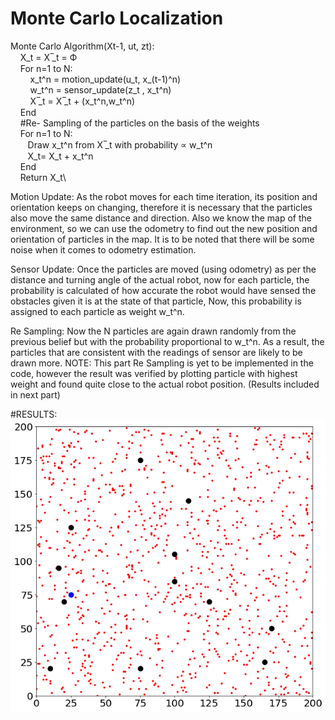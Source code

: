 # Monte Carlo Localization
Monte Carlo Algorithm(Xt-1, ut, zt):\
&nbsp;&nbsp;&nbsp;	X_t = X ̅_t = Ф\
&nbsp;&nbsp;&nbsp;	For n=1 to N:\
&nbsp;&nbsp;&nbsp;	&nbsp;&nbsp;&nbsp;	x_t^n = motion_update(u_t, x_(t-1)^n)\
&nbsp;&nbsp;&nbsp;	&nbsp;&nbsp;&nbsp;	w_t^n = sensor_update(z_t  , x_t^n)\
&nbsp;&nbsp;&nbsp;	&nbsp;&nbsp;&nbsp;	X ̅_t = X ̅_t + (x_t^n,w_t^n)\
&nbsp;&nbsp;&nbsp;            End\
&nbsp;&nbsp;&nbsp;	#Re- Sampling of the particles on the basis of the weights\
 &nbsp;&nbsp;&nbsp;           For n=1 to N:\
&nbsp;&nbsp;&nbsp;&nbsp;&nbsp;&nbsp;		Draw x_t^n from X ̅_t with probability ∝ w_t^n\
&nbsp;&nbsp;&nbsp;&nbsp;&nbsp;&nbsp;		X_t= X_t + x_t^n\
&nbsp;&nbsp;&nbsp;	End\
&nbsp;&nbsp;&nbsp;	Return X_t\

Motion Update:
As the robot moves for each time iteration, its position and orientation keeps on changing, therefore it is necessary that the particles also move the same distance and direction. Also we know the map of the environment, so we can use the odometry to find out the new position and orientation of particles in the map. It is to be noted that there will be some noise when it comes to odometry estimation. 

Sensor Update:
Once the particles are moved (using odometry) as per the distance and turning angle of the actual robot, now for each particle, the probability is calculated of how accurate the robot would have sensed the obstacles given it is at the state of that particle, Now, this probability is assigned to each particle as weight w_t^n.

Re Sampling:
Now the N particles are again drawn randomly from the previous belief but with the probability proportional to w_t^n. As a result, the particles that are consistent with the readings of sensor are likely to be drawn more. 
NOTE: This part Re Sampling is yet to be implemented in the code, however the result was verified by plotting particle with highest weight and found quite close to the actual robot position. (Results included in next part)


#RESULTS:
![alt text](https://github.com/Prabhupal0110/MonteCarloLocalization/blob/main/Figure%202022-05-02%20123559%20(0).png)
